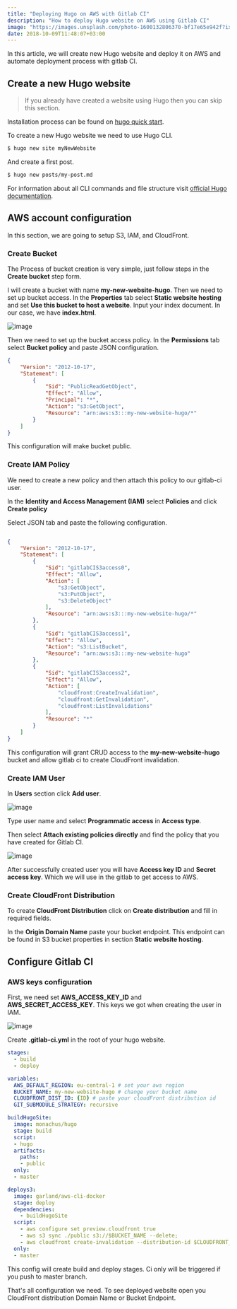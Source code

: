 ```yaml
---
title: "Deploying Hugo on AWS with Gitlab CI"
description: "How to deploy Hugo website on AWS using Gitlab CI"
image: "https://images.unsplash.com/photo-1600132806370-bf17e65e942f?ixlib=rb-1.2.1&ixid=MnwxMjA3fDB8MHxwaG90by1wYWdlfHx8fGVufDB8fHx8&auto=format&fit=crop&w=2588&q=80"
date: 2018-10-09T11:48:07+03:00
---
```


In this article, we will create new Hugo website and deploy it on AWS and automate deployment process with gitlab CI.

## Create a new Hugo website

> If you already have created a website using Hugo then you can skip this section.

Installation process can be found on [hugo quick start](https://gohugo.io/getting-started/quick-start/).

To create a new Hugo website we need to use Hugo CLI.

```bash
$ hugo new site myNewWebsite
```

And create a first post.
```bash
$ hugo new posts/my-post.md
```

For information about all CLI commands and file structure visit [official Hugo documentation](https://gohugo.io/documentation/).

## AWS account configuration

In this section, we are going to setup S3, IAM, and CloudFront.

### Create Bucket
 
The Process of bucket creation is very simple, just follow steps in the **Create bucket** step form.

I will create a bucket with name **my-new-website-hugo**. Then we need to set up bucket access. In the **Properties** tab select **Static website hosting** and set **Use this bucket to host a website**. Input your index document. In our case, we have **index.html**.

![image](/images/hugo-on-aws-with-gitlab-ci/S3_bucket-setup.jpg)

Then we need to set up the bucket access policy. In the **Permissions** tab select **Bucket policy** and paste JSON configuration.

```json
{
    "Version": "2012-10-17",
    "Statement": [
        {
            "Sid": "PublicReadGetObject",
            "Effect": "Allow",
            "Principal": "*",
            "Action": "s3:GetObject",
            "Resource": "arn:aws:s3:::my-new-website-hugo/*"
        }
    ]
}
```
 
 This configuration will make bucket public.

### Create IAM Policy

We need to create a new policy and then attach this policy to our gitlab-ci user.

In the **Identity and Access Management (IAM)** select **Policies** and click **Create 
policy**

Select JSON tab and paste the following configuration.

```json

{
    "Version": "2012-10-17",
    "Statement": [
        {
            "Sid": "gitlabCIS3access0",
            "Effect": "Allow",
            "Action": [
                "s3:GetObject",
                "s3:PutObject",
                "s3:DeleteObject"
            ],
            "Resource": "arn:aws:s3:::my-new-website-hugo/*"
        },
        {
            "Sid": "gitlabCIS3access1",
            "Effect": "Allow",
            "Action": "s3:ListBucket",
            "Resource": "arn:aws:s3:::my-new-website-hugo"
        },
        {
            "Sid": "gitlabCIS3access2",
            "Effect": "Allow",
            "Action": [
                "cloudfront:CreateInvalidation",
                "cloudfront:GetInvalidation",
                "cloudfront:ListInvalidations"
            ],
            "Resource": "*"
        }
    ]
}

```

This configuration will grant CRUD access to the **my-new-website-hugo** bucket and allow gitlab ci to create CloudFront invalidation.

### Create IAM User

In **Users** section click **Add user**.

![image](/images/hugo-on-aws-with-gitlab-ci/IAM_Management_Console.jpg)

Type user name and select **Programmatic access** in **Access type**.

Then select **Attach existing policies directly** and find the policy that you have created for Gitlab CI.

![image](/images/hugo-on-aws-with-gitlab-ci/IAM_add-user.jpg)

After successfully created user you will have **Access key ID** and **Secret access key**. Which we will use in the gitlab to get access to AWS.

### Create CloudFront Distribution

To create **CloudFront Distribution** click on **Create distribution** and fill in required fields.

In the **Origin Domain Name** paste your bucket endpoint. This endpoint can be found in S3 bucket properties in section **Static website hosting**.

## Configure Gitlab CI

### AWS keys configuration

First, we need set **AWS_ACCESS_KEY_ID** and **AWS_SECRET_ACCESS_KEY**. This keys we got when creating the user in IAM.

![image](/images/hugo-on-aws-with-gitlab-ci/gitlab-ci-vars.jpg)

Create **.gitlab-ci.yml** in the root of your hugo website.

```yaml
stages:
  - build
  - deploy

variables:
  AWS_DEFAULT_REGION: eu-central-1 # set your aws region
  BUCKET_NAME: my-new-website-hugo # change your bucket name
  CLOUDFRONT_DIST_ID: {ID} # paste your cloudFront distribution id
  GIT_SUBMODULE_STRATEGY: recursive

buildHugoSite:
  image: monachus/hugo
  stage: build
  script:
  - hugo
  artifacts:
    paths:
    - public
  only:
  - master

deploys3:
  image: garland/aws-cli-docker
  stage: deploy
  dependencies:
    - buildHugoSite
  script:
    - aws configure set preview.cloudfront true
    - aws s3 sync ./public s3://$BUCKET_NAME --delete;
    - aws cloudfront create-invalidation --distribution-id $CLOUDFRONT_DIST_ID  --paths "/*";
  only:
  - master
```

This config will create build and deploy stages. Ci only will be triggered if you push to master branch.

That's all configuration we need. To see deployed website open you CloudFront distribution Domain Name or Bucket Endpoint.                                             
